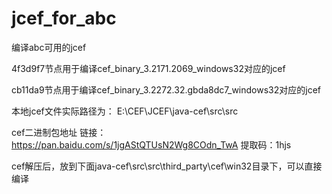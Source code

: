 # jcef_for_abc
编译abc可用的jcef

4f3d9f7节点用于编译cef_binary_3.2171.2069_windows32对应的jcef

cb11da9节点用于编译cef_binary_3.2272.32.gbda8dc7_windows32对应的jcef

本地jcef文件实际路径为： E:\CEF\JCEF\java-cef\src\src

cef二进制包地址
链接：https://pan.baidu.com/s/1jgAStQTUsN2Wg8COdn_TwA 
提取码：1hjs

cef解压后，放到下面java-cef\src\src\third_party\cef\win32目录下，可以直接编译







